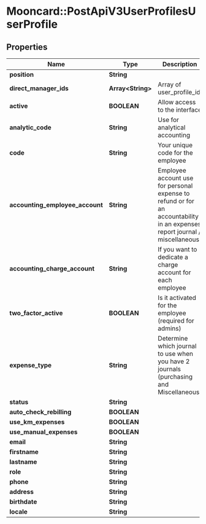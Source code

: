 # Mooncard::PostApiV3UserProfilesUserProfile

## Properties
Name | Type | Description | Notes
------------ | ------------- | ------------- | -------------
**position** | **String** |  | [optional] 
**direct_manager_ids** | **Array&lt;String&gt;** | Array of user_profile_id | [optional] 
**active** | **BOOLEAN** | Allow access to the interface | [optional] 
**analytic_code** | **String** | Use for analytical accounting | [optional] 
**code** | **String** | Your unique code for the employee | [optional] 
**accounting_employee_account** | **String** | Employee account use for personal expense to refund or for an accountability in an expenses report journal / miscellaneous | [optional] 
**accounting_charge_account** | **String** | If you want to dedicate a charge account for each employee | [optional] 
**two_factor_active** | **BOOLEAN** | Is it activated for the employee (required for admins) | [optional] 
**expense_type** | **String** | Determine which journal to use when you have 2 journals (purchasing and Miscellaneous) | [optional] 
**status** | **String** |  | [optional] 
**auto_check_rebilling** | **BOOLEAN** |  | [optional] 
**use_km_expenses** | **BOOLEAN** |  | [optional] 
**use_manual_expenses** | **BOOLEAN** |  | [optional] 
**email** | **String** |  | 
**firstname** | **String** |  | 
**lastname** | **String** |  | 
**role** | **String** |  | 
**phone** | **String** |  | [optional] 
**address** | **String** |  | [optional] 
**birthdate** | **String** |  | [optional] 
**locale** | **String** |  | [optional] 


